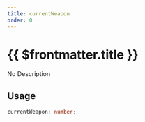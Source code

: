 ```yaml
---
title: currentWeapon
order: 0
---
```


# {{ $frontmatter.title }}

No Description

## Usage

```ts
currentWeapon: number;
```
